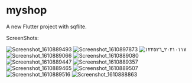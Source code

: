 # myshop

A new Flutter project with sqflite.

ScreenShots:

![Screenshot_1610889493](https://user-images.githubusercontent.com/60394243/147789270-643f8585-0050-402f-bb17-3555fa4960d0.png)
![Screenshot_1610897873](https://user-images.githubusercontent.com/60394243/147789272-db437f4f-02f7-487a-8208-d571045d7ead.png)
![٢٠٢١٠١١٧_١٢٢٥٢٦](https://user-images.githubusercontent.com/60394243/147789275-8cf49fd4-ef7c-4b6d-a98c-9824daf355b7.png)
![Screenshot_1610889066](https://user-images.githubusercontent.com/60394243/147789277-7f34e740-70f8-4035-ad14-09e8a1b676f8.png)
![Screenshot_1610889080](https://user-images.githubusercontent.com/60394243/147789279-6f36c3fc-5b12-4614-9d5c-ed180df22db7.png)
![Screenshot_1610889447](https://user-images.githubusercontent.com/60394243/147789282-96ecc995-2eb9-4f8e-a3ed-d7e84a0cebf8.png)
![Screenshot_1610889357](https://user-images.githubusercontent.com/60394243/147789284-aee52a4c-a703-44e5-a0da-9b16900843e2.png)
![Screenshot_1610889465](https://user-images.githubusercontent.com/60394243/147789286-6dca64be-2372-4d3a-829c-6a961694e416.png)
![Screenshot_1610889507](https://user-images.githubusercontent.com/60394243/147789288-7a756155-6d2d-48ef-9ef2-94fb3bd01117.png)
![Screenshot_1610889516](https://user-images.githubusercontent.com/60394243/147789289-2c0aaab2-6372-41b4-9607-ab4f98b515da.png)
![Screenshot_1610888863](https://user-images.githubusercontent.com/60394243/147789292-79cb7c46-c05c-4181-94c8-c693519b4b25.png)
